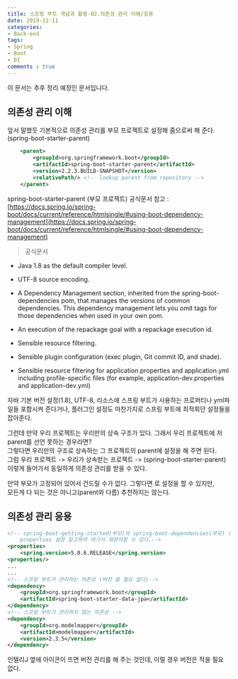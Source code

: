 ```yaml
---
title: 스프링 부트 개념과 활용-02.의존성 관리 이해/응용
date: 2019-12-11
categories:
- Back-end
tags:
- Spring 
- Boot
- DI
comments : true
---
```


이 문서는 추후 정리 예정인 문서입니다.

## 의존성 관리 이해


앞서 말했듯 기본적으로 의존성 관리를 부모 프로젝트로 설정해 줌으로써 해 준다. (spring-boot-starter-parent)
~~~xml
	<parent>
		<groupId>org.springframework.boot</groupId>
		<artifactId>spring-boot-starter-parent</artifactId>
		<version>2.2.3.BUILD-SNAPSHOT</version>
		<relativePath/> <!-- lookup parent from repository -->
	</parent>
~~~


spring-boot-starter-parent (부모 프로젝트) 
공식문서 참고 : [https://docs.spring.io/spring-boot/docs/current/reference/htmlsingle/#using-boot-dependency-management](https://docs.spring.io/spring-boot/docs/current/reference/htmlsingle/#using-boot-dependency-management)


> 공식문서     
- Java 1.8 as the default compiler level.

- UTF-8 source encoding.

- A Dependency Management section, inherited from the spring-boot-dependencies pom, that manages the versions of common dependencies. This dependency management lets you omit <version> tags for those dependencies when used in your own pom.

- An execution of the repackage goal with a repackage execution id.

- Sensible resource filtering.

- Sensible plugin configuration (exec plugin, Git commit ID, and shade).

- Sensible resource filtering for application.properties and application.yml including profile-specific files (for example, application-dev.properties and application-dev.yml)


자바 기본 버전 설정(1.8), UTF-8, 리소스에 스프링 부트가 사용하는 프로퍼티나 yml파일들 포함시켜 준다거나, 플러그인 설정도 마찬가지로 스프링 부트에 최적회던 설정들을 잡아준다.


그런데 만약 우리 프로젝트는 우리만의 상속 구조가 있다. 그래서 우리 프로젝트에 저 parent를 선언 못하는 경우라면?          
그렇다면 우리만의 구조로 상속하는 그 프로젝트의 parent에 설정을 해 주면 된다.           
그럼 우리 프로젝트 -> 우리가 상속받는 프로젝트 -> (spring-boot-starter-parent) 이렇게 들어가서 동일하게 의존성 관리를 받을 수 있다.       

만약 부모가 고정되어 있어서 건드릴 수가 없다. 그렇다면 <dependencyManagement>로 설정을 할 수 있지만,       
모든게 다 되는 것은 아니고(parent와 다름) 추천하지는 않는다.





## 의존성 관리 응용

~~~xml
<!-- spring-boot-getting-started(부모)의 spring-boot-dependencies(부모) 로 들어가면
    properties 설정 참고하여 여기서 재정의할 수 있다.-->
<properties>
    <spring.version>5.0.6.RELEASE</spring.version>
<properties/>
...
...
<!-- 스프링 부트가 관리하는 의존성 (버전 쓸 필요 없다)-->
<dependency>
    <groupId>org.springframework.boot</groupId>
    <artifactId>spring-boot-starter-data-jpa</artifactId>
</dependency>
<!-- 스프링 부트가 관리하지 않는 의존성 -->
<dependency>
    <groupId>org.modelmapper</groupId>
    <artifactId>modelmapper</artifactId>
    <version>2.3.5</version>
</dependency>
~~~ 
인텔리J 옆에 아이콘이 뜨면 버전 관리를 해 주는 것인데, 이럴 경우 버전은 적을 필요 없다.



